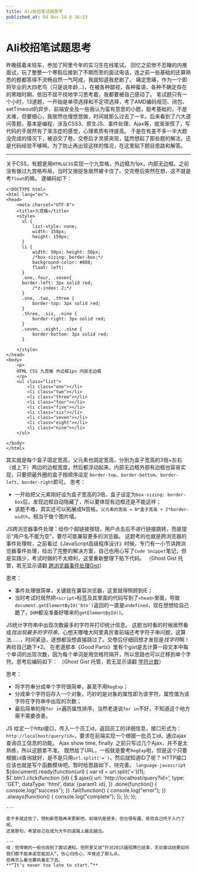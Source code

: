 ```yaml
---
title: Ali校招笔试题思考
published_at: 04 Nov 14 @ 16:13
---
```


# Ali校招笔试题思考

昨晚搭着末班车，参加了阿里今年的实习生在线笔试。
回忆之前惨不忍睹的内推面试，玩了整整一个寒假后接到了不期而至的面试电话，连之前一些基础的还算熟悉的题都答得不流畅自然一气呵成，我就知道我悲剧了。
痛定思痛，作为一个即将毕业的大四老鸟（只是说年龄...)，在被各种鄙视，各种蜚语，各种不确定存在的黑暗时期，依旧不屈不挠地学习思考着，我都要被自己感动了。
笔试题只有一个小时，13道题，一开始是单项选择和不定项选择，考了AMD编码规范、闭包、setTimeout的异步、前端安全及一些我认为蛮有意思的小题，挺考基础的，不是太难，但要细心，我居然也慢悠悠做，时间就那么过去了一半。后来看到了六大道问答题，基本是编程，涉及CSS3、原生JS、事件处理、Ajax等，就渐渐慌了，写代码的手居然有了渐冻症的感觉，心理素质有待提高。
于是在有差不多一半大题没完成的情况下，被迫交了卷。交卷后才灵感突现，猛然想起了那些题的解法，还是代码经验不够啊。为了防止再出现这样的情况，在这里贴下题目思路和解答。

---
关于CSS，有题是用`HTML&CSS`实现一个九宫格，外边框为1px，内部无边框。之前没有做过九宫格布局，当时又很捉急居然被卡住了。交完卷后突然在想，这不就是考`float`的嘛。
遂编码如下：
```language-html
<!DOCTYPE html>
<html lang="en">
<head>
	<meta charset="UTF-8">
	<title>九宫格</title>
	<style>
      ul {
          list-style: none;
          width: 158px;
          height: 158px;
      }
      li {
          width: 50px; height: 50px;
          /*box-sizing: border-box;*/
          background-color: #888;
          float: left;
      }
      .one,.four, .seven{
      border-left: 3px solid red;
          /*z-index: 2;*/
      }
      .one, .two, .three {
          border-top: 3px solid red;
      }
      .three, .six, .nine {
          border-right: 3px solid red;
      }
      .seven, .eight, .nine {
          border-bottom: 3px solid red;
      }

	</style>
</head>
<body>
	<p>
	HTML CSS 九宫格 外边框1px 内部无边框
	</p>
    <ul class="list">
        <li class="one"></li>
        <li class="two"></li>
        <li class="three"></li>
        <li class="four"></li>
        <li class="five"></li>
        <li class="six"></li>
        <li class="seven"></li>
        <li class="eight"></li>
        <li class="nine"></li>
    </ul>

</body>
</html>

```
其实就是每个盒子固定宽高，父元素也固定宽高，分别为盒子宽高的3倍+左右（或上下）两边的边框宽度，然后都浮动起来。内部无边框外部有边框也容易实现，只要把最外圈的盒子按顺序设定 `border-top`、`border-bottom`、`border-left`、`border-right`即可。
思考：

- 一开始把父元素刚好设为盒子宽高的3倍，盒子设定为`box-sizing: border-box`后，发现边框自动隐藏了，所以要体现有边框还是不能这样；
- 该题不难，其实还可以拓展成N宫格，`父元素的宽高 = N*盒子宽高 + 2*border-width`，相当于做个图片墙。

JS跨浏览器事件处理：给你个超链接按钮，用户点击后不进行链接跳转，而是提示“用户名不能为空”，要尽可能兼容更多的浏览器。
这题考的也就是跨浏览器的事件处理啦，之前看过《JavaScript高级程序设计》时候，专门有一小节讲跨浏览器事件处理，给出了完整的解决方案，自己也用心写了`Code Snippet`笔记，但是实践少，考试时做的不太顺利，这里重新整理下贴下代码。
（Ghost Gist 托管，若无显示请戳 [跨浏览器事件处理Gist](https://gist.github.com/githubzbl/8170f1e96e7bf3c66ca5)）
<script src="https://gist.github.com/githubzbl/8170f1e96e7bf3c66ca5.js"></script>

思考：

- 事件处理很简单，关键就在兼容浏览器，这里就得照顾到IE；
- 当时考试时居然把`<script>`标签及其里面的代码写到了`<head>`里面，导致`document.getElementById('btn')`返回的一直是`undefined`，现在想想给自己跪了，`DOM`都没准备好哪来的`getElementById()`。

JS统计字符串中出现次数最多的字符并打印统计信息。
这题当时看的时候居然看成*找出现最多的字符串*，心想天哪噜大阿里真厉害前端还考字符子串问题，这算法……，时间紧迫，遂想都没想直接跳过了。交卷后仔细回想才发现是*找字符*啊！再给自己跪下\*2。
在老道那本《Good Parts》里有个gist是去计算一段文本中每个单词的出现次数，因为每个单词是用空格符隔开，所以思路也可以迁移到单个字符。思考后编码如下：
（Ghost Gist 托管，若无显示请戳 [字符计数](https://gist.github.com/githubzbl/a0ab1b7dd4f0128e9d6d)）
<script src="https://gist.github.com/githubzbl/a0ab1b7dd4f0128e9d6d.js"></script>
思考：

- 将字符串分成单个字符很简单，甚至不用`RegExp`；
- 分成单个字符后存入一个对象，巧妙的是对象的属性即为该字符，属性值为该字符在字符串中出现的次数；
- 最后简单的用`for in`遍历属性排序，当然老道说`for in`不好，不知道这个地方需不需要改善。

JS 给定一个http接口，传入一个员工id，返回员工的详细信息，接口形式为：`http://localhost/query?id=`，要求在前端实现一个根据一批员工id，通过ajax查询员工信息的功能。
Ajax show time, finally.
之前只写过几个Ajax，并不是太熟练，所以这题拿不准。
既然给了URL，一般就是要考`RegExp`啦，但是这个只要根据`id`查询就好，是不是只用`url.split('=')`，然后就知道ID了呢？
HTTP接口应该也就是写个函数模块吧。暂时给思路如下，待完善。
```language-javascript```
 $(document).ready(function(url) {
   var id = url.split('=')[1];
   $('.btn').click(function (id) {
        $.ajax({
            url: 'http://localhost/query?id=',
            type: 'GET',
            dataType: 'html',
            data: {param1: id},
        })
        .done(function() {
            console.log("success");
        })
        .fail(function() {
            console.log("error");
        })
        .always(function() {
            console.log("complete");
        });
    });
  });
```
---

差不多就这些了，想到新思路再来更新吧。前端坑是很多，但也很有趣，感觉自己终于入门了呢。
还是那句，希望自己在成为大牛的道路上越走越远。

---
续：觉得做的一般也收到了面试通知。但阿里又说“针对2015届招聘已结束，无论面试结果如何我们都不能承诺您能加入”。伤心归伤心，毕竟迟了那么点。
但再怎么着也要执着走下去。
**“It's never too late to start.”**

